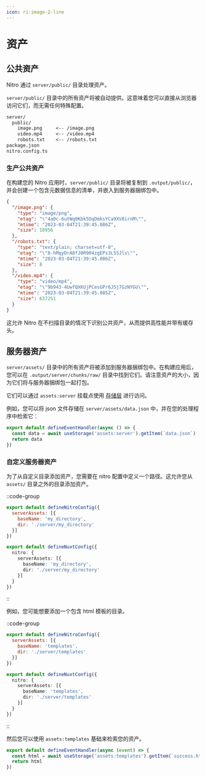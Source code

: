 ```yaml
---
icon: ri:image-2-line
---
```


# 资产

## 公共资产

Nitro 通过 `server/public/` 目录处理资产。

`server/public/` 目录中的所有资产将被自动提供。这意味着您可以直接从浏览器访问它们，而无需任何特殊配置。

```md
server/
  public/
    image.png     <-- /image.png
    video.mp4     <-- /video.mp4
    robots.txt    <-- /robots.txt
package.json
nitro.config.ts
```

### 生产公共资产

在构建您的 Nitro 应用时，`server/public/` 目录将被复制到 `.output/public/`，并会创建一个包含元数据信息的清单，并嵌入到服务器捆绑包中。

```json
{
  "/image.png": {
    "type": "image/png",
    "etag": "\"4a0c-6utWq0Kbk5OqDmksYCa9XV8irnM\"",
    "mtime": "2023-03-04T21:39:45.086Z",
    "size": 18956
  },
  "/robots.txt": {
    "type": "text/plain; charset=utf-8",
    "etag": "\"8-hMqyDrA8fJ0R904zgEPs3L55Jls\"",
    "mtime": "2023-03-04T21:39:45.086Z",
    "size": 8
  },
  "/video.mp4": {
    "type": "video/mp4",
    "etag": "\"9b943-4UwfQXKUjPCesGPr6J5j7GzNYGU\"",
    "mtime": "2023-03-04T21:39:45.085Z",
    "size": 637251
  }
}
```

这允许 Nitro 在不扫描目录的情况下识别公共资产，从而提供高性能并带有缓存头。

## 服务器资产

`server/assets/` 目录中的所有资产将被添加到服务器捆绑包中。在构建应用后，您可以在 `.output/server/chunks/raw/` 目录中找到它们。请注意资产的大小，因为它们将与服务器捆绑包一起打包。

它们可以通过 `assets:server` 挂载点使用 [存储层](/guide/storage) 进行访问。

例如，您可以将 json 文件存储在 `server/assets/data.json` 中，并在您的处理程序中检索它：

```js
export default defineEventHandler(async () => {
  const data = await useStorage('assets:server').getItem(`data.json`)
  return data
})
```

### 自定义服务器资产

为了从自定义目录添加资产，您需要在 nitro 配置中定义一个路径。这允许您从 `assets/` 目录之外的目录添加资产。

::code-group
```js [nitro.config.ts]
export default defineNitroConfig({
  serverAssets: [{
    baseName: 'my_directory',
    dir: './server/my_directory'
  }]
})
```
```ts [nuxt.config.ts]
export default defineNuxtConfig({
  nitro: {
    serverAssets: [{
      baseName: 'my_directory',
      dir: './server/my_directory'
    }]
  }
})
```
::

例如，您可能想要添加一个包含 html 模板的目录。

::code-group
```js [nitro.config.ts]
export default defineNitroConfig({
  serverAssets: [{
    baseName: 'templates',
    dir: './server/templates'
  }]
})
```
```ts [nuxt.config.ts]
export default defineNuxtConfig({
  nitro: {
    serverAssets: [{
      baseName: 'templates',
      dir: './server/templates'
    }]
  }
})
```
::

然后您可以使用 `assets:templates` 基础来检索您的资产。

```ts [handlers/success.ts]
export default defineEventHandler(async (event) => {
  const html = await useStorage('assets:templates').getItem(`success.html`)
  return html
})
```
